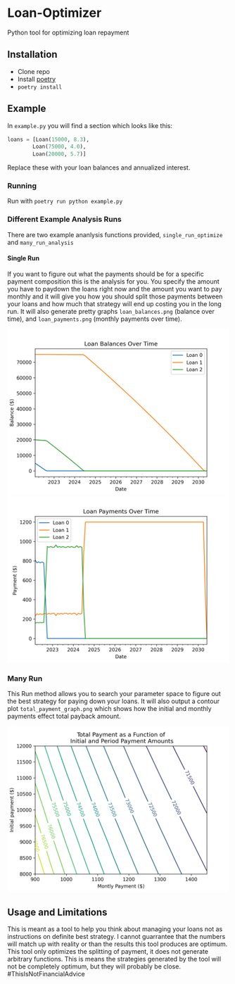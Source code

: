 # Loan-Optimizer
Python tool for optimizing loan repayment

## Installation
- Clone repo
- Install [poetry](https://python-poetry.org/docs/)
- ```poetry install```

## Example
In `example.py` you will find a section which looks like this:
```python
loans = [Loan(15000, 8.3),
        Loan(75000, 4.0),
        Loan(20000, 5.7)]
```

Replace these with your loan balances and annualized interest.
### Running
Run with `poetry run python example.py`

### Different Example Analysis Runs
There are two example ananlysis functions provided, `single_run_optimize` and `many_run_analysis`
#### Single Run
If you want to figure out what the payments should be for a specific payment composition this is the analysis for you. You specify the amount you have to paydown the loans right now and the amount you want to pay monthly and it will give you how you should split those payments between your loans and how much that strategy will end up costing you in the long run. It will also generate pretty graphs `loan_balances.png` (balance over time), and `loan_payments.png` (monthly payments over time).

![loan_balances](https://raw.githubusercontent.com/TShapinsky/Loan-Optimizer/README_IMAGES/README_IMAGES/loan_balances.png)
![loan_payments](https://raw.githubusercontent.com/TShapinsky/Loan-Optimizer/README_IMAGES/README_IMAGES/loan_payments.png)

### Many Run
This Run method allows you to search your parameter space to figure out the best strategy for paying down your loans. It will also output a contour plot `total_payment_graph.png` which shows how the initial and monthly payments effect total payback amount.

![total_payment_graph](https://raw.githubusercontent.com/TShapinsky/Loan-Optimizer/README_IMAGES/README_IMAGES/total_payment_graph.png)

## Usage and Limitations
This is meant as a tool to help you think about managing your loans not as instructions on definite best strategy. I cannot guarrantee that the numbers will match up with reality or than the results this tool produces are optimum. This tool only optimizes the splitting of payment, it does not generate arbitrary functions. This is means the strategies generated by the tool will not be completely optimum, but they will probably be close. #ThisIsNotFinancialAdvice
